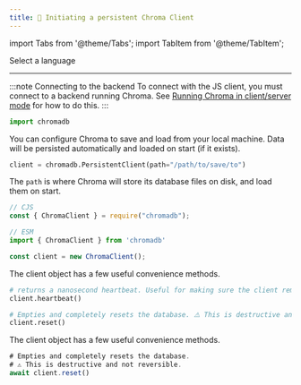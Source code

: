 ```yaml
---
title: 💾 Initiating a persistent Chroma Client
---
```


import Tabs from '@theme/Tabs';
import TabItem from '@theme/TabItem';

<div class="select-language">Select a language</div>

<Tabs queryString groupId="lang">
<TabItem value="py" label="Python"></TabItem>
<TabItem value="js" label="JavaScript"></TabItem>
</Tabs>

---

:::note Connecting to the backend
To connect with the JS client, you must connect to a backend running Chroma. See [Running Chroma in client/server mode](running-chroma.md) for how to do this.
:::

<Tabs queryString groupId="lang" className="hideTabSwitcher">
<TabItem value="py" label="Python">

```python
import chromadb
```

You can configure Chroma to save and load from your local machine. Data will be persisted automatically and loaded on start (if it exists).

```python
client = chromadb.PersistentClient(path="/path/to/save/to")
```

The `path` is where Chroma will store its database files on disk, and load them on start.

</TabItem>
<TabItem value="js" label="JavaScript">

```js
// CJS
const { ChromaClient } = require("chromadb");

// ESM
import { ChromaClient } from 'chromadb'

const client = new ChromaClient();

```

</TabItem>

</Tabs>

<Tabs queryString groupId="lang" className="hideTabSwitcher">
<TabItem value="py" label="Python">

The client object has a few useful convenience methods.

```python
# returns a nanosecond heartbeat. Useful for making sure the client remains connected.
client.heartbeat() 

# Empties and completely resets the database. ⚠️ This is destructive and not reversible.
client.reset() 
```

</TabItem>
<TabItem value="js" label="JavaScript">

The client object has a few useful convenience methods.

```javascript
# Empties and completely resets the database. 
# ⚠️ This is destructive and not reversible.
await client.reset() 
```

</TabItem>

</Tabs>